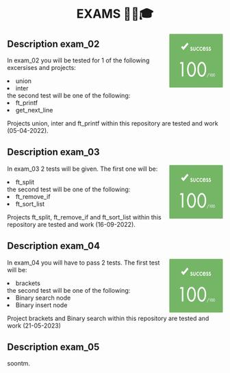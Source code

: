 # <h1 align="center">EXAMS ✍🏼️🎓</h1>
<p><img align="right" src="./EXAM_02/img/score.png" alt="Score" width="125" height="125"></p>

<h2> Description exam_02</h2>
<p>
In exam_02 you will be tested for 1 of the following excersises and projects:
<li>union</li>          
<li>inter</li>
the second test will be one of the following:
<li>ft_printf</li>
<li>get_next_line</li>
</p>
<p>Projects union, inter and ft_printf within this repository are tested and work (05-04-2022).</p>

<h2>Description exam_03</h2>
<p><img align="right" src="./EXAM_03/img/score.png" alt="Score" width="125" height="125"></p>
<p>
In exam_03 2 tests will be given. The first one will be:
<li>ft_split</li>
the second test will be one of the following:
<li>ft_remove_if</li>
<li>ft_sort_list</li>
</p>
<p>Projects ft_split, ft_remove_if and ft_sort_list within this repository are tested and work (16-09-2022).</p>

<h2>Description exam_04</h2>
<p><img align="right" src="./EXAM_04/img/score.png" alt="Score" width="125" height="125"></p>
<p>In exam_04 you will have to pass 2 tests. The first test will be:
<li>brackets</li>
the second test will be one of the following:
<li>Binary search node</li>
<li>Binary insert node</li>
<p>Project brackets and Binary search within this repository are tested and work (21-05-2023)</p>

<h2>Description exam_05</h2>
soontm.
</p>
